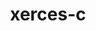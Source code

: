 ---
title: "xerces-c"
layout: cache
categories: [package, develop-2023-10-01]
meta: {"versions": ["3.2.4"], "compilers": ["gcc@=11.1.0"], "oss": ["ubuntu20.04"], "platforms": ["linux"], "targets": ["ppc64le", "x86_64_v3"], "stacks": ["e4s", "e4s-power", "root"], "num_specs": 2, "num_specs_by_stack": {"e4s-power": 1, "root": 2, "e4s": 1}}
spec_details: [{"hash": "m3tjjh6gfdhs2n2nmoakf56vkwsfw6se", "compiler": "gcc@=11.1.0", "versions": ["3.2.4"], "os": "ubuntu20.04", "platform": "linux", "target": "ppc64le", "variants": ["build_system=autotools", "cxxstd=default", "netaccessor=curl", "transcoder=iconv"], "stacks": ["e4s-power", "root"], "size": "-", "tarball": "https://binaries.spack.io/develop-2023-10-01/build_cache/linux-ubuntu20.04-ppc64le/gcc-11.1.0/xerces-c-3.2.4/linux-ubuntu20.04-ppc64le-gcc-11.1.0-xerces-c-3.2.4-m3tjjh6gfdhs2n2nmoakf56vkwsfw6se.spack"}, {"hash": "cy7ripgonu2wx4jb2qwpbstihhkxlxkj", "compiler": "gcc@=11.1.0", "versions": ["3.2.4"], "os": "ubuntu20.04", "platform": "linux", "target": "x86_64_v3", "variants": ["build_system=autotools", "cxxstd=default", "netaccessor=curl", "transcoder=iconv"], "stacks": ["e4s", "root"], "size": "-", "tarball": "https://binaries.spack.io/develop-2023-10-01/build_cache/linux-ubuntu20.04-x86_64_v3/gcc-11.1.0/xerces-c-3.2.4/linux-ubuntu20.04-x86_64_v3-gcc-11.1.0-xerces-c-3.2.4-cy7ripgonu2wx4jb2qwpbstihhkxlxkj.spack"}]
---
